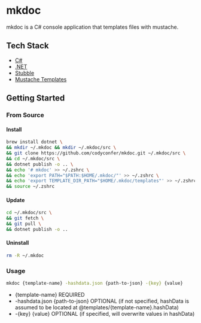 # mkdoc

mkdoc is a C# console application that templates files with mustache. 

## Tech Stack

- [C#](https://docs.microsoft.com/en-us/dotnet/csharp/)
- [.NET](https://docs.microsoft.com/en-us/dotnet/)
- [Stubble](https://github.com/StubbleOrg/Stubble)
- [Mustache Templates](https://mustache.github.io/)

## Getting Started

### From Source

#### Install

```bash
brew install dotnet \
&& mkdir ~/.mkdoc && mkdir ~/.mkdoc/src \
&& git clone https://github.com/codyconfer/mkdoc.git ~/.mkdoc/src \
&& cd ~/.mkdoc/src \
&& dotnet publish -o .. \
&& echo '# mkdoc' >> ~/.zshrc \
&& echo 'export PATH="$PATH:$HOME/.mkdoc/"' >> ~/.zshrc \
&& echo 'export TEMPLATE_DIR_PATH="$HOME/.mkdoc/templates"' >> ~/.zshrc \
&& source ~/.zshrc
```

#### Update

```bash
cd ~/.mkdoc/src \
&& git fetch \
&& git pull \
&& dotnet publish -o ..
```

#### Uninstall

```bash
rm -R ~/.mkdoc
```

### Usage

```bash
mkdoc {template-name} -hashdata.json {path-to-json} -{key} {value}
```

- {template-name} REQUIRED
- -hashdata.json {path-to-json} OPTIONAL (if not specified, hashData is assumed to be located at @templates/{template-name}.hashData)
- -{key} {value} OPTIONAL (if specified, will overwrite values in hashData)

